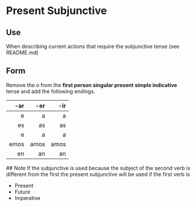 # Present Subjunctive

## Use
When describing current actions that require the subjunctive tense (see README.md)

## Form
Remove the _o_ from the __first person singular present simple indicative__ tense and add the following endings.

 -ar |  -er |  -ir
----:|-----:|----:
   e |    a |    a
  es |   as |   as
   e |    a |    a
emos | amos | amos
  en |   an |   an

## Note
If the subjunctive is used because the subject of the second verb is different from the first the present subjunctive will be used if the first verb is
 - Present
 - Future
 - Imperative
